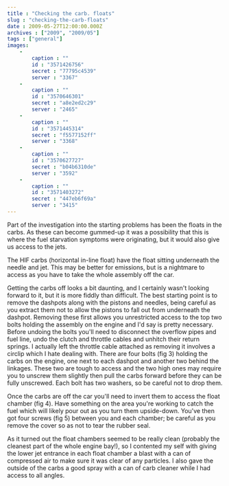 ```yaml
---
title : "Checking the carb. floats"
slug : "checking-the-carb-floats"
date : 2009-05-27T12:00:00.000Z
archives : ["2009", "2009/05"]
tags : ["general"]
images:
    -
        caption : ""
        id : "3571426756"
        secret : "77795c4539"
        server : "3367"
    -
        caption : ""
        id : "3570646301"
        secret : "a8e2ed2c29"
        server : "2465"
    -
        caption : ""
        id : "3571445314"
        secret : "f5577152ff"
        server : "3368"
    -
        caption : ""
        id : "3570627727"
        secret : "b04b6310de"
        server : "3592"
    -
        caption : ""
        id : "3571403272"
        secret : "447eb6f69a"
        server : "3415"
---
```


Part of the investigation into the starting problems has been the floats in the carbs. As these can become gummed-up it was a possibility that this is where the fuel starvation symptoms were originating, but it would also give us access to the jets.


The HIF carbs (horizontal in-line float) have the float sitting underneath the needle and jet. This may be better for emissions, but is a nightmare to access as you have to take the whole assembly off the car.


Getting the carbs off looks a bit daunting, and I certainly wasn't looking forward to it, but it is more fiddly than difficult. The best starting point is to remove the dashpots along with the pistons and needles, being careful as you extract them not to allow the pistons to fall out from underneath the dashpot. Removing these first allows you unrestricted access to the top two bolts holding the assembly on the engine and I'd say is pretty necessary. Before undoing the bolts you'll need to disconnect the overflow pipes and fuel line, undo the clutch and throttle cables and unhitch their return springs. I actually left the throttle cable attached as removing it involves a circlip which I hate dealing with. There are four bolts (fig 3) holding the carbs on the engine, one next to each dashpot and another two behind the linkages. These two are tough to access and the two high ones may require you to unscrew them slightly then pull the carbs forward before they can be fully unscrewed. Each bolt has two washers, so be careful not to drop them.






Once the carbs are off the car you'll need to invert them to access the float chamber (fig 4). Have something on the area you're working to catch the fuel which will likely pour out as you turn them upside-down. You've then got four screws (fig 5) between you and each chamber; be careful as you remove the cover so as not to tear the rubber seal.


As it turned out the float chambers seemed to be really clean (probably the cleanest part of the whole engine bay!), so I contented my self with giving the lower jet entrance in each float chamber a blast with a can of compressed air to make sure it was clear of any particles. I also gave the outside of the carbs a good spray with a can of carb cleaner while I had access to all angles.